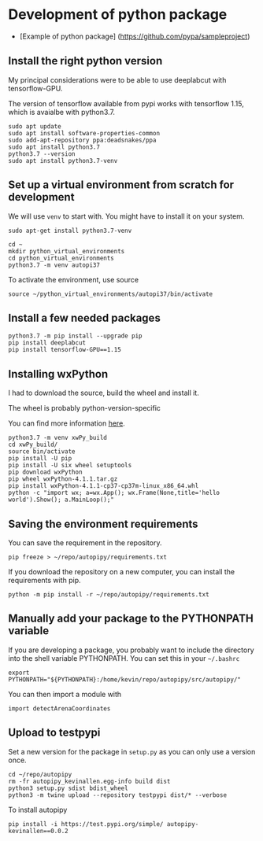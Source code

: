 # Development of python package

* [Example of python package] (https://github.com/pypa/sampleproject)


## Install the right python version

My principal considerations were to be able to use deeplabcut with tensorflow-GPU.

The version of tensorflow available from pypi works with tensorflow 1.15, which is avaialbe with python3.7.

```
sudo apt update
sudo apt install software-properties-common
sudo add-apt-repository ppa:deadsnakes/ppa
sudo apt install python3.7
python3.7 --version
sudo apt install python3.7-venv
```

## Set up a virtual environment from scratch for development

We will use `venv` to start with. You might have to install it on your system.

```
sudo apt-get install python3.7-venv
```

```
cd ~
mkdir python_virtual_environments
cd python_virtual_environments
python3.7 -m venv autopi37
```

To activate the environment, use source

```
source ~/python_virtual_environments/autopi37/bin/activate
```

## Install a few needed packages

```
python3.7 -m pip install --upgrade pip
pip install deeplabcut
pip install tensorflow-GPU==1.15
```

## Installing wxPython

I had to download the source, build the wheel and install it. 

The wheel is probably python-version-specific

You can find more information [here](https://wxpython.org/blog/2017-08-17-builds-for-linux-with-pip/index.html).

```
python3.7 -m venv xwPy_build
cd xwPy_build/
source bin/activate
pip install -U pip
pip install -U six wheel setuptools
pip download wxPython
pip wheel wxPython-4.1.1.tar.gz
pip install wxPython-4.1.1-cp37-cp37m-linux_x86_64.whl
python -c "import wx; a=wx.App(); wx.Frame(None,title='hello world').Show(); a.MainLoop();"
```


## Saving the environment requirements

You can save the requirement in the repository.

```
pip freeze > ~/repo/autopipy/requirements.txt
```

If you download the repository on a new computer, you can install the requirements with pip.

```
python -m pip install -r ~/repo/autopipy/requirements.txt
```

## Manually add your package to the PYTHONPATH variable

If you are developing a package, you probably want to include the directory into the shell variable PYTHONPATH.
You can set this in your `~/.bashrc`

```
export PYTHONPATH="${PYTHONPATH}:/home/kevin/repo/autopipy/src/autopipy/"
```

You can then import a module with

```
import detectArenaCoordinates
```


## Upload to testpypi

Set a new version for the package in `setup.py` as you can only use a version once.

```
cd ~/repo/autopipy
rm -fr autopipy_kevinallen.egg-info build dist
python3 setup.py sdist bdist_wheel
python3 -m twine upload --repository testpypi dist/* --verbose
```

To install autopipy

```
pip install -i https://test.pypi.org/simple/ autopipy-kevinallen==0.0.2
```
